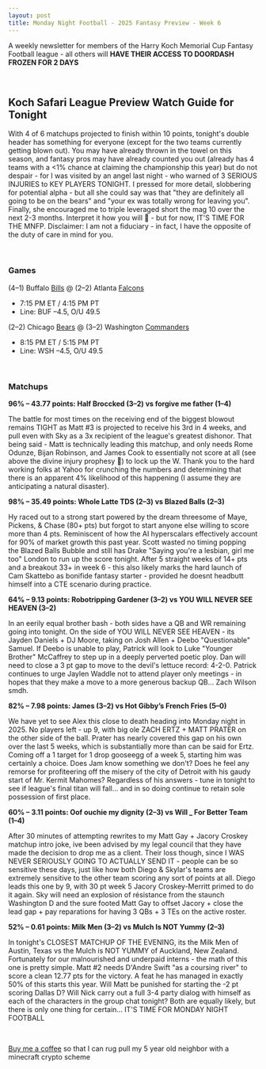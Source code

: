```yaml
---
layout: post
title: Monday Night Football - 2025 Fantasy Preview - Week 6
---
```


A weekly newsletter for members of the Harry Koch Memorial Cup Fantasy Football league - all others will **HAVE THEIR ACCESS TO DOORDASH FROZEN FOR 2 DAYS**

<br/>

## Koch Safari League Preview Watch Guide for Tonight

With 4 of 6 matchups projected to finish within 10 points, tonight's double header has something for everyone (except for the two teams currently getting blown out). You may have already thrown in the towel on this season, and fantasy pros may have already counted you out (already has 4 teams with a <1% chance at claiming the championship this year) but do not despair - for I was visited by an angel last night - who warned of 3 SERIOUS INJURIES to KEY PLAYERS TONIGHT. I pressed for more detail, slobbering for potential alpha - but all she could say was that "they are definitely all going to be on the bears" and "your ex was totally wrong for leaving you". Finally, she encouraged me to triple leveraged short the mag 10 over the next 2-3 months. Interpret it how you will 🤷 - but for now, IT'S TIME FOR THE MNFP. Disclaimer: I am not a fiduciary - in fact, I have the opposite of the duty of care in mind for you.


<br/>

### Games

(4–1) Buffalo [Bills](https://i.sstatic.net/ZH0OQ.jpg) @ (2–2) Atlanta [Falcons](https://www.thescottishsun.co.uk/wp-content/uploads/sites/2/2019/04/NINTCHDBPICT000482651120.jpg?strip=all&w=701)  
* 7:15 PM ET / 4:15 PM PT  
* Line: BUF –4.5, O/U 49.5  

(2–2) Chicago [Bears](https://photos.app.goo.gl/q6pVVArhgwGD1ZrB9) @ (3–2) Washington [Commanders](https://upload.wikimedia.org/wikipedia/commons/thumb/f/f9/US_Navy_040616-N-3725R-009_Joint_Operations_Center_watch_standers_review_the_latest_battle_assessment.jpg/500px-US_Navy_040616-N-3725R-009_Joint_Operations_Center_watch_standers_review_the_latest_battle_assessment.jpg)  
* 8:15 PM ET / 5:15 PM PT  
* Line: WSH –4.5, O/U 49.5  

<br/>


### Matchups

**96% – 43.77 points: Half Broccked (3–2) vs forgive me father (1–4)**

The battle for most times on the receiving end of the biggest blowout remains TIGHT as Matt #3 is projected to receive his 3rd in 4 weeks, and pull even with Sky as a 3x recipient of the league's greatest dishonor. That being said - Matt is technically leading this matchup, and only needs Rome Odunze, Bijan Robinson, and James Cook to essentially not score at all (see above the divine injury prophesy 👀) to lock up the W. Thank you to the hard working folks at Yahoo for crunching the numbers and determining that there is an apparent 4% likelihood of this happening (I assume they are anticipating a natural disaster).

**98% – 35.49 points: Whole Latte TDS (2–3) vs Blazed Balls (2–3)**

Hy raced out to a strong start powered by the dream threesome of Maye, Pickens, & Chase (80+ pts) but forgot to start anyone else willing to score more than 4 pts. Reminiscent of how the AI hyperscalars effectively account for 90% of market growth this past year. Scott wasted no timing popping the Blazed Balls Bubble and still has Drake "Saying you're a lesbian, girl me too" London to run up the score tonight. After 5 straight weeks of 14+ pts and a breakout 33+ in week 6 - this also likely marks the hard launch of Cam Skattebo as bonifide fantasy starter - provided he doesnt headbutt himself into a CTE scenario during practice.  

**64% – 9.13 points: Robotripping Gardener (3–2) vs YOU WILL NEVER SEE HEAVEN (3–2)**

In an eerily equal brother bash - both sides have a QB and WR remaining going into tonight. On the side of YOU WILL NEVER SEE HEAVEN - its Jayden Daniels + DJ Moore, taking on Josh Allen + Deebo "Questionable" Samuel. If Deebo is unable to play, Patrick will look to Luke "Younger Brother" McCaffrey to step up in a deeply perverted poetic ploy. Dan will need to close a 3 pt gap to move to the devil's lettuce record: 4-2-0. Patrick continues to urge Jaylen Waddle not to attend player only meetings - in hopes that they make a move to a more generous backup QB... Zach Wilson smdh.

**82% – 7.98 points: James (3–2) vs Hot Gibby’s French Fries (5–0)**

We have yet to see Alex this close to death heading into Monday night in 2025. No players left - up 9, with big ole ZACH ERTZ + MATT PRATER on the other side of the ball. Prater has nearly covered this gap on his own over the last 5 weeks, which is substantially more than can be said for Ertz. Coming off a 1 target for 1 drop gooseegg of a week 5, starting him was certainly a choice. Does Jam know something we don't? Does he feel any remorse for profiteering off the misery of the city of Detroit with his gaudy start of Mr. Kermit Mahomes? Regardless of his answers - tune in tonight to see if league's final titan will fall... and in so doing continue to retain sole possession of first place.

**60% – 3.11 points: Oof ouchie my dignity (2–3) vs Will _ For Better Team (1–4)**

After 30 minutes of attempting rewrites to my Matt Gay + Jacory Croskey matchup intro joke, ive been advised by my legal council that they have made the decision to drop me as a client. Their loss though, since I WAS NEVER SERIOUSLY GOING TO ACTUALLY SEND IT - people can be so sensitive these days, just like how both Diego & Skylar's teams are extremely sensitive to the other team scoring any sort of points at all. Diego leads this one by 9, with 30 pt week 5 Jacory Croskey-Merritt primed to do it again. Sky will need an explosion of résistance from the staunch Washington D and the sure footed Matt Gay to offset Jacory + close the lead gap + pay reparations for having 3 QBs + 3 TEs on the active roster.

**52% – 0.61 points: Milk Men (3–2) vs Mulch Is NOT Yummy (2–3)**

In tonight's CLOSEST MATCHUP OF THE EVENING, its the Milk Men of Austin, Texas vs the Mulch is NOT YUMMY of Auckland, New Zealand. Fortunately for our malnourished and underpaid interns - the math of this one is pretty simple. Matt #2 needs D'Andre Swift "as a coursing river" to score a clean 12.77 pts for the victory. A feat he has managed in exactly 50% of this starts this year. Will Matt be punished for starting the -2 pt scoring Dallas D? Will Nick carry out a full 3-4 party dialog with himself as each of the characters in the group chat tonight? Both are equally likely, but there is only one thing for certain... IT'S TIME FOR MONDAY NIGHT FOOTBALL

<br/>

[Buy me a coffee](https://buymeacoffee.com/pdubslax) so that I can rug pull my 5 year old neighbor with a minecraft crypto scheme
